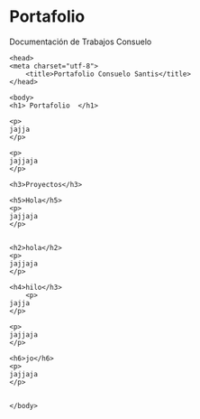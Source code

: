 # Portafolio
Documentación de Trabajos 
Consuelo

<!DOCTYPE html>
<html lang="en">

	<head>
	<meta charset="utf-8">
		<title>Portafolio Consuelo Santis</title>
	</head>
	
	<body>
	<h1> Portafolio  </h1>
	
	<p>
	jajja
	</p>
	
	<p>
	jajjaja
	</p>
	
	<h3>Proyectos</h3>
	
	<h5>Hola</h5>
	<p>
	jajjaja
	</p>
	
	
	<h2>hola</h2>
	<p>
	jajjaja
	</p>
	
	<h4>hilo</h3>
		<p>
	jajja
	</p>
	
	<p>
	jajjaja
	</p>
	
	<h6>jo</h6>	
	<p>
	jajjaja
	</p>
	
		
	</body>
</html>
